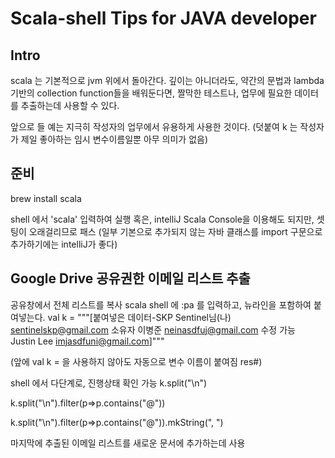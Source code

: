 # Scala-shell Tips for JAVA developer

## Intro

scala 는 기본적으로 jvm 위에서 돌아간다. 깊이는 아니더라도, 약간의 문법과 lambda 기반의 collection function들을 배워둔다면, 짤막한 테스트나, 업무에 필요한 데이터를 추출하는데 사용할 수 있다.

앞으로 들 예는 지극히 작성자의 업무에서 유용하게 사용한 것이다.
(덧붙여 k 는 작성자가 제일 좋아하는 임시 변수이름일뿐 아무 의미가 없음)

## 준비
brew install scala

shell 에서 'scala' 입력하여 실행
혹은, intelliJ Scala Console을 이용해도 되지만, 셋팅이 오래걸리므로 패스
(일부 기본으로 추가되지 않는 자바 클래스를 import 구문으로 추가하기에는 intelliJ가 좋다) 

## Google Drive 공유권한 이메일 리스트 추출
공유창에서 전체 리스트를 복사
scala shell 에 :pa 를 입력하고, 뉴라인을 포함하여 붙여넣는다.
val k = """[붙여넣은 데이터-SKP Sentinel님(나)
sentinelskp@gmail.com
소유자	
이병준
neinasdfuj@gmail.com
수정 가능 	
Justin Lee
imjasdfuni@gmail.com]"""  

(앞에 val k = 을 사용하지 않아도 자동으로 변수 이름이 붙여짐 res#)

shell 에서 다단계로, 진행상태 확인 가능
k.split("\n")

k.split("\n").filter(p=>p.contains("@"))

k.split("\n").filter(p=>p.contains("@")).mkString(", ")

마지막에 추출된 이메일 리스트를 새로운 문서에 추가하는데 사용

